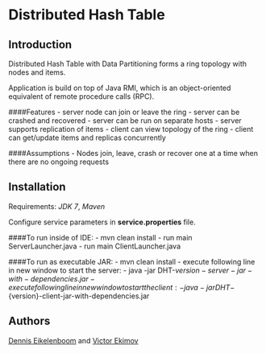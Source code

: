 Distributed Hash Table
==============

Introduction
-------

Distributed Hash Table with Data Partitioning forms a ring topology with nodes and items.

Application is build on top of Java RMI, which is an object-oriented equivalent of remote procedure calls (RPC).

####Features
    - server node can join or leave the ring
    - server can be crashed and recovered
    - server can be run on separate hosts
    - server supports replication of items
    - client can view topology of the ring
    - client can get/update items and replicas concurrently

####Assumptions
    - Nodes join, leave, crash or recover one at a time when there are no ongoing requests

Installation
-------
Requirements: *JDK 7*, *Maven*

Configure service parameters in **service.properties** file.

####To run inside of IDE:
    - mvn clean install
    - run main ServerLauncher.java
    - run main ClientLauncher.java
    
####To run as executable JAR:
    - mvn clean install
    - execute following line in new window to start the server:
        - java -jar DHT-${version}-server-jar-with-dependencies.jar
    - execute following line in new window to start the client:
        - java -jar DHT-${version}-client-jar-with-dependencies.jar

Authors
-------
[Dennis Eikelenboom](https://github.com/denniseik) and [Victor Ekimov](https://github.com/NorthernDemon)